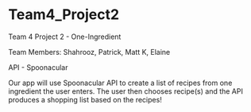# Team4_Project2

Team 4 Project 2 - One-Ingredient

Team Members: Shahrooz, Patrick, Matt K, Elaine

API - Spoonacular 

Our app will use Spoonacular API to create a list of recipes from one ingredient the user enters. The user then chooses recipe(s) and the API produces a shopping list based on the recipes!